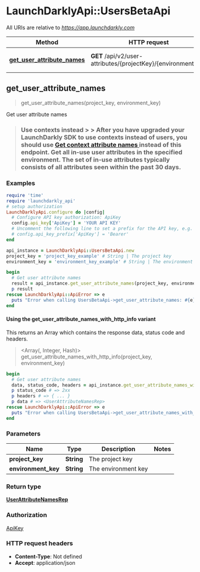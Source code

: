 # LaunchDarklyApi::UsersBetaApi

All URIs are relative to *https://app.launchdarkly.com*

| Method | HTTP request | Description |
| ------ | ------------ | ----------- |
| [**get_user_attribute_names**](UsersBetaApi.md#get_user_attribute_names) | **GET** /api/v2/user-attributes/{projectKey}/{environmentKey} | Get user attribute names |


## get_user_attribute_names

> <UserAttributeNamesRep> get_user_attribute_names(project_key, environment_key)

Get user attribute names

> ### Use contexts instead > > After you have upgraded your LaunchDarkly SDK to use contexts instead of users, you should use [Get context attribute names ](https://launchdarkly.com/docs/api/contexts/get-context-attribute-names) instead of this endpoint.  Get all in-use user attributes in the specified environment. The set of in-use attributes typically consists of all attributes seen within the past 30 days. 

### Examples

```ruby
require 'time'
require 'launchdarkly_api'
# setup authorization
LaunchDarklyApi.configure do |config|
  # Configure API key authorization: ApiKey
  config.api_key['ApiKey'] = 'YOUR API KEY'
  # Uncomment the following line to set a prefix for the API key, e.g. 'Bearer' (defaults to nil)
  # config.api_key_prefix['ApiKey'] = 'Bearer'
end

api_instance = LaunchDarklyApi::UsersBetaApi.new
project_key = 'project_key_example' # String | The project key
environment_key = 'environment_key_example' # String | The environment key

begin
  # Get user attribute names
  result = api_instance.get_user_attribute_names(project_key, environment_key)
  p result
rescue LaunchDarklyApi::ApiError => e
  puts "Error when calling UsersBetaApi->get_user_attribute_names: #{e}"
end
```

#### Using the get_user_attribute_names_with_http_info variant

This returns an Array which contains the response data, status code and headers.

> <Array(<UserAttributeNamesRep>, Integer, Hash)> get_user_attribute_names_with_http_info(project_key, environment_key)

```ruby
begin
  # Get user attribute names
  data, status_code, headers = api_instance.get_user_attribute_names_with_http_info(project_key, environment_key)
  p status_code # => 2xx
  p headers # => { ... }
  p data # => <UserAttributeNamesRep>
rescue LaunchDarklyApi::ApiError => e
  puts "Error when calling UsersBetaApi->get_user_attribute_names_with_http_info: #{e}"
end
```

### Parameters

| Name | Type | Description | Notes |
| ---- | ---- | ----------- | ----- |
| **project_key** | **String** | The project key |  |
| **environment_key** | **String** | The environment key |  |

### Return type

[**UserAttributeNamesRep**](UserAttributeNamesRep.md)

### Authorization

[ApiKey](../README.md#ApiKey)

### HTTP request headers

- **Content-Type**: Not defined
- **Accept**: application/json


